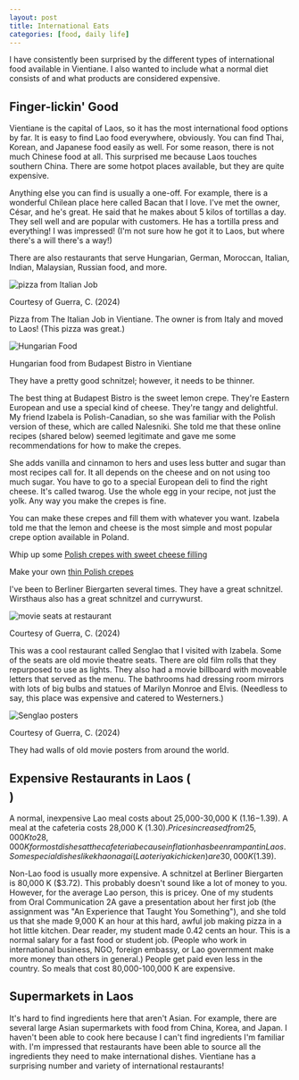 ```yaml
---
layout: post
title: International Eats 
categories: [food, daily life]
---
```


I have consistently been surprised by the different types of international food available in Vientiane. I also wanted to include what a normal diet consists of and what products are considered expensive. 

## Finger-lickin' Good

Vientiane is the capital of Laos, so it has the most international food options by far. It is easy to find Lao food everywhere, obviously. You can find Thai, Korean, and Japanese food easily as well. For some reason, there is not much Chinese food at all. This surprised me because Laos touches southern China. There are some hotpot places available, but they are quite expensive.

Anything else you can find is usually a one-off. For example, there is a wonderful Chilean place here called Bacan that I love. I've met the owner, César, and he's great. He said that he makes about 5 kilos of tortillas a day. They sell well and are popular with customers. He has a tortilla press and everything! I was impressed! (I'm not sure how he got it to Laos, but where there's a will there's a way!)

There are also restaurants that serve Hungarian, German, Moroccan, Italian, Indian, Malaysian, Russian food, and more. 

![pizza from Italian Job](https://lh3.googleusercontent.com/pw/AP1GczNlrH0tlneC_iKTYgEagtHqNcgaRizsjcYmzz448_nwSYqhwTA4GzIVdlmnm4MDR3U_Y48N_PNpjXJxo4VwSKmCK49KG26HhowxcjhTUkifK0LzQuCf=w1000)

Courtesy of Guerra, C. (2024)

Pizza from The Italian Job in Vientiane. The owner is from Italy and moved to Laos! (This pizza was great.)

![Hungarian Food](https://lh3.googleusercontent.com/pw/AP1GczOeMjBLofLKbAeG6o4oM5QdI66p4LZ3ITZnC6YxkPDlmOPyiRvMpm_1Y_vlbisa3hV9dDHkf1U0JqYilqzzRcV0pHIRHwLCq6Q6zSxiZdQH-L7ET8zY=w1000)

Hungarian food from Budapest Bistro in Vientiane

They have a pretty good schnitzel; however, it needs to be thinner. 

 The best thing at Budapest Bistro is the sweet lemon crepe. They're Eastern European and use a special kind of cheese. They're tangy and delightful. My friend Izabela is Polish-Canadian, so she was familiar with the Polish version of these, which are called Nalesniki. She told me that these online recipes (shared below) seemed legitimate and gave me some recommendations for how to make the crepes. 

 She adds vanilla and cinnamon to hers and uses less butter and sugar than most recipes call for. It all depends on the cheese and on not using too much sugar. You have to go to a special European deli to find the right cheese. It's called twarog. Use the whole egg in your recipe, not just the yolk. Any way you make the crepes is fine.

 You can make these crepes and fill them with whatever you want. Izabela told me that the lemon and cheese is the most simple and most popular crepe option available in Poland. 

Whip up some [Polish crepes with sweet cheese filling](https://www.thespruceeats.com/polish-nalesniki-sweet-cheese-filling-recipe-1137074)

Make your own [thin Polish crepes](https://www.thespruceeats.com/polish-thin-crepes-recipe-1137096)

I've been to Berliner Biergarten several times. They have a great schnitzel. Wirsthaus also has a great schnitzel and currywurst. 

![movie seats at restaurant](https://lh3.googleusercontent.com/pw/AP1GczOnmASf36E_w7IAvr5Aeblb9vQJ2rMYaKXvMVFsI19LD6kIdLsC1J0ZQAvLOx9quG-DElQkmS8K9Prnq2-l0s5Hu5n4VoNGVIV1oQ3upBNj-lONzShD=w1000)

Courtesy of Guerra, C. (2024)

This was a cool restaurant called Senglao that I visited with Izabela. Some of the seats are old movie theatre seats. There are old film rolls that they repurposed to use as lights. They also had a movie billboard with moveable letters that served as the menu. The bathrooms had dressing room mirrors with lots of big bulbs and statues of Marilyn Monroe and Elvis. (Needless to say, this place was expensive and catered to Westerners.)

![Senglao posters](https://lh3.googleusercontent.com/pw/AP1GczNdnmw7m3iB__k_mt6pt3UGt87rz2aacHn46emZ9VcmNfSK1vx-a4HZRFJ4b8pJG8SoiSAgDgygUG832tPurBbYR34Vy2Qt5BgB3QxKhSDkLdWqHBzF=w1000)

Courtesy of Guerra, C. (2024)

They had walls of old movie posters from around the world. 

## Expensive Restaurants in Laos ($$$$)

A normal, inexpensive Lao meal costs about 25,000-30,000 K ($1.16-$1.39). A meal at the cafeteria costs 28,000 K ($1.30). Prices increased from 25,000 K to 28,000 K for most dishes at the cafeteria because inflation has been rampant in Laos. Some special dishes like khao na gai (Lao teriyaki chicken) are 30,000 K ($1.39). 

Non-Lao food is usually more expensive. A schnitzel at Berliner Biergarten is 80,000 K ($3.72). This probably doesn't sound like a lot of money to you. However, for the average Lao person, this is pricey. One of my students from Oral Communication 2A gave a presentation about her first job (the assignment was "An Experience that Taught You Something"), and she told us that she made 9,000 K an hour at this hard, awful job making pizza in a hot little kitchen. Dear reader, my student made 0.42 cents an hour. This is a normal salary for a fast food or student job. (People who work in international business, NGO, foreign embassy, or Lao government make more money than others in general.) People get paid even less in the country. So meals that cost 80,000-100,000 K are expensive. 

## Supermarkets in Laos

It's hard to find ingredients here that aren't Asian. For example, there are several large Asian supermarkets with food from China, Korea, and Japan. I haven't been able to cook here because I can't find ingredients I'm familiar with. I'm impressed that restaurants have been able to source all the ingredients they need to make international dishes. Vientiane has a surprising number and variety of international restaurants! 

<!-- Hello and welcome. The only purpose of this post is to greet you when your site comes alive for the first time.  
This post will demonstrate some of the more common content & elements found in posts.  
Feel free to delete this post when you are ready to publish your first post.  

Lorem ipsum dolor sit amet, consectetur adipiscing elit. Fusce bibendum neque eget nunc mattis eu sollicitudin enim tincidunt. Vestibulum lacus tortor, ultricies id dignissim ac, bibendum in velit.

## Some great heading (h2)

Proin convallis mi ac felis pharetra aliquam. Curabitur dignissim accumsan rutrum. In arcu magna, aliquet vel pretium et, molestie et arcu.


Mauris lobortis nulla et felis ullamcorper bibendum. Phasellus et hendrerit mauris. Proin eget nibh a massa vestibulum pretium. Suspendisse eu nisl a ante aliquet bibendum quis a nunc. Praesent varius interdum vehicula. Aenean risus libero, placerat at vestibulum eget, ultricies eu enim. Praesent nulla tortor, malesuada adipiscing adipiscing sollicitudin, adipiscing eget est.

## Another great heading (h2)

Lorem ipsum dolor sit amet, consectetur adipiscing elit. Fusce bibendum neque eget nunc mattis eu sollicitudin enim tincidunt. Vestibulum lacus tortor, ultricies id dignissim ac, bibendum in velit.

### Some great subheading (h3)

Proin convallis mi ac felis pharetra aliquam. Curabitur dignissim accumsan rutrum. In arcu magna, aliquet vel pretium et, molestie et arcu. Mauris lobortis nulla et felis ullamcorper bibendum.

Phasellus et hendrerit mauris. Proin eget nibh a massa vestibulum pretium. Suspendisse eu nisl a ante aliquet bibendum quis a nunc.

### Some great subheading (h3)

Praesent varius interdum vehicula. Aenean risus libero, placerat at vestibulum eget, ultricies eu enim. Praesent nulla tortor, malesuada adipiscing adipiscing sollicitudin, adipiscing eget est.

> This quote will *change* your life. It will reveal the <i>secrets</i> of the universe, and all the wonders of humanity. Don't <em>misuse</em> it.

Lorem ipsum dolor sit amet, consectetur adipiscing elit. Fusce bibendum neque eget nunc mattis eu sollicitudin enim tincidunt.

### Some great subheading (h3)

Vestibulum lacus tortor, ultricies id dignissim ac, bibendum in velit. Proin convallis mi ac felis pharetra aliquam. Curabitur dignissim accumsan rutrum.

In arcu magna, aliquet vel pretium et, molestie et arcu. Mauris lobortis nulla et felis ullamcorper bibendum. Phasellus et hendrerit mauris.

#### You might want a sub-subheading (h4)

In arcu magna, aliquet vel pretium et, molestie et arcu. Mauris lobortis nulla et felis ullamcorper bibendum. Phasellus et hendrerit mauris.

In arcu magna, aliquet vel pretium et, molestie et arcu. Mauris lobortis nulla et felis ullamcorper bibendum. Phasellus et hendrerit mauris.

#### But it's probably overkill (h4)

In arcu magna, aliquet vel pretium et, molestie et arcu. Mauris lobortis nulla et felis ullamcorper bibendum. Phasellus et hendrerit mauris.

##### Could be a smaller sub-heading, `pacman` (h5)

In arcu magna, aliquet vel pretium et, molestie et arcu. Mauris lobortis nulla et felis ullamcorper bibendum. Phasellus et hendrerit mauris.

###### Small yet significant sub-heading  (h6)

In arcu magna, aliquet vel pretium et, molestie et arcu. Mauris lobortis nulla et felis ullamcorper bibendum. Phasellus et hendrerit mauris.

### Highlight the code please!!

{% highlight c %}
float Q_rsqrt( float number )
{
	long i;
	float x2, y;
	const float threehalfs = 1.5F;

	x2 = number * 0.5F;
	y  = number;
	i  = * ( long * ) &y;                       // evil floating point bit level hacking
	i  = 0x5f3759df - ( i >> 1 );               // what the fuck? 
	y  = * ( float * ) &i;
	y  = y * ( threehalfs - ( x2 * y * y ) );   // 1st iteration
//	y  = y * ( threehalfs - ( x2 * y * y ) );   // 2nd iteration, this can be removed

	return y;
}
{% endhighlight %}

### Oh hai, an unordered list!!

In arcu magna, aliquet vel pretium et, molestie et arcu. Mauris lobortis nulla et felis ullamcorper bibendum. Phasellus et hendrerit mauris.

- First item, yo
- Second item, dawg
- Third item, what what?!
- Fourth item, fo sheezy my neezy

### Oh hai, an ordered list!!

In arcu magna, aliquet vel pretium et, molestie et arcu. Mauris lobortis nulla et felis ullamcorper bibendum. Phasellus et hendrerit mauris.

1. First item, yo
2. Second item, dawg
3. Third item, what what?!
4. Fourth item, fo sheezy my neezy

## Headings are cool! (h2)

Proin eget nibh a massa vestibulum pretium. Suspendisse eu nisl a ante aliquet bibendum quis a nunc. Praesent varius interdum vehicula. Aenean risus libero, placerat at vestibulum eget, ultricies eu enim. Praesent nulla tortor, malesuada adipiscing adipiscing sollicitudin, adipiscing eget est.

Praesent nulla tortor, malesuada adipiscing adipiscing sollicitudin, adipiscing eget est.

Proin eget nibh a massa vestibulum pretium. Suspendisse eu nisl a ante aliquet bibendum quis a nunc.

### Tables

Title 1               | Title 2               | Title 3               | Title 4
--------------------- | --------------------- | --------------------- | ---------------------
lorem                 | lorem ipsum           | lorem ipsum dolor     | lorem ipsum dolor sit
lorem ipsum dolor sit | lorem ipsum dolor sit | lorem ipsum dolor sit | lorem ipsum dolor sit
lorem ipsum dolor sit | lorem ipsum dolor sit | lorem ipsum dolor sit | lorem ipsum dolor sit
lorem ipsum dolor sit | lorem ipsum dolor sit | lorem ipsum dolor sit | lorem ipsum dolor sit

Title 1 | Title 2 | Title 3 | Title 4
--- | --- | --- | ---
lorem | lorem ipsum | lorem ipsum dolor | lorem ipsum dolor sit
lorem ipsum dolor sit amet | lorem ipsum dolor sit amet consectetur | lorem ipsum dolor sit amet | lorem ipsum dolor sit
lorem ipsum dolor | lorem ipsum | lorem | lorem ipsum
lorem ipsum dolor | lorem ipsum dolor sit | lorem ipsum dolor sit amet | lorem ipsum dolor sit amet consectetur -->
